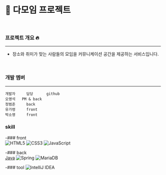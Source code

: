 # 🙋‍ 다모임 프로젝트

<br>

### 프로젝트 개요 🔥

---
- 장소와 취미가 맞는 사람들의 모임을 커뮤니케이션 공간을 제공하는 서비스입니다.

<br>

### 개발 멤버

---

    개발자     담당      github
    오영석   PM & back
    정범준     back
    유가령     front
    박소영     front

### skill


-### front <br>
![HTML5](https://img.shields.io/badge/html5-%23E34F26.svg?style=for-the-badge&logo=html5&logoColor=black)
![CSS3](https://img.shields.io/badge/css3-%231572B6.svg?style=for-the-badge&logo=css3&logoColor=black)
![JavaScript](https://img.shields.io/badge/javascript-%23323330.svg?style=for-the-badge&logo=javascript&logoColor=%23F7DF1E)

-### back <br>
[Java](https://img.shields.io/badge/java-%23ED8B00.svg?style=for-the-badge&logo=openjdk&logoColor=white)
![Spring](https://img.shields.io/badge/spring-%236DB33F.svg?style=for-the-badge&logo=spring&logoColor=black)
![MariaDB](https://img.shields.io/badge/MariaDB-003545?style=for-the-badge&logo=mariadb&logoColor=black)

-### tool
![IntelliJ IDEA](https://img.shields.io/badge/IntelliJIDEA-000000.svg?style=for-the-badge&logo=intellij-idea&logoColor=white)

<br>
<br>
<br>

    

